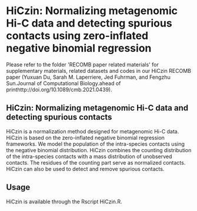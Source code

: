 # HiCzin: Normalizing metagenomic Hi-C data and detecting spurious contacts using zero-inflated negative binomial regression


Please refer to the folder 'RECOMB paper related materials' for supplementary materials, related datasets and codes in our HiCzin RECOMB paper (Yuxuan Du, Sarah M. Laperriere, Jed Fuhrman, and Fengzhu Sun.Journal of Computational Biology.ahead of printhttp://doi.org/10.1089/cmb.2021.0439).



## HiCzin: Normalizing metagenomic Hi-C data and detecting spurious contacts
HiCzin is a normalization method designed for metagenomic Hi-C data. HiCzin is based on the zero-inflated negative binomial regression frameworks. We model the population of the intra-species contacts using the negative binomial distribution. HiCzin combines the counting distribution of the intra-species contacts with a mass distribution of unobserved contacts. The residues of the counting part serve as normalized contacts. HiCzin can also be used to detect and remove spurious contacts.


## Usage 
HiCzin is available through the Rscript HiCzin.R. 
